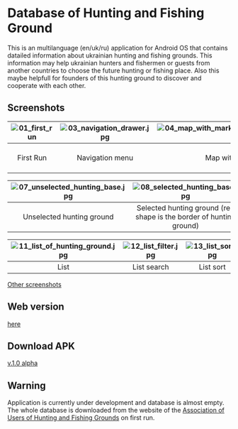# Database of Hunting and Fishing Ground

This is an multilanguage (en/uk/ru) application for Android OS that contains datailed information about ukrainian hunting and fishing grounds. This information may help ukrainian hunters and fishermen or guests from another countries to choose the future hunting or fishing place. Also this maybe helpfull for founders of this hunting ground to discover and cooperate with each other. 

## Screenshots

| ![01_first_run](https://image.ibb.co/md8vF6/01_first_run.jpg) | ![03_navigation_drawer.jpg](https://image.ibb.co/cJD1oR/03_navigation_drawer.jpg) | ![04_map_with_markers_of_hunting_bases.jpg](https://image.ibb.co/fj8ea6/04_map_with_markers_of_hunting_bases.jpg) | ![05_map_type.jpg](https://image.ibb.co/hNJO2m/05_map_type.jpg) |
|:---:|:---:|:---:|:---:|
| First Run | Navigation menu | Map with markers | Map type / Markers clusterization |

| ![07_unselected_hunting_base.jpg](https://image.ibb.co/ipOO2m/07_unselected_hunting_base.jpg) | ![08_selected_hunting_base.jpg](https://image.ibb.co/j9su8R/08_selected_hunting_base.jpg) | ![09_detailed_view.jpg](https://image.ibb.co/nzOO2m/09_detailed_view.jpg) | ![10_detailed_view.jpg](https://image.ibb.co/gtxGNm/10_detailed_view.jpg) |
|:---:|:---:|:---:|:---:|
| Unselected hunting ground | Selected hunting ground (red shape is the border of hunting ground) | Detailed view | Detailed view (continued) |

| ![11_list_of_hunting_ground.jpg](https://image.ibb.co/bto1oR/11_list_of_hunting_ground.jpg) | ![12_list_filter.jpg](https://image.ibb.co/espkF6/12_list_filter.jpg) | ![13_list_sort.jpg](https://image.ibb.co/eYhSTR/13_list_sort.jpg) | ![16_settings.jpg](https://image.ibb.co/ccYCv6/15_settings.jpg)  |
|:---:|:---:|:---:|:---:|
| List | List search | List sort | Preferences  |

[Other screenshots](https://drive.google.com/open?id=1S0wvekegLeGtgjPcxCSPfweIq8n22Wr0)

## Web version
[here](http://ahf.org.ua/en/bases/hunting)

## Download APK
[v.1.0 alpha](https://drive.google.com/open?id=1_hTCDpt3XfeuzcDpXUOgYncm0AXAhyvR)

## Warning
Application is currently under development and database is almost empty.
The whole database is downloaded from the website of the [Association of Users of Hunting and Fishing Grounds](https://ahf.org.ua/) on first run.
